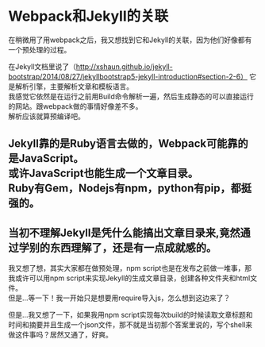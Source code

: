 # Webpack和Jekyll的关联
在稍微用了用webpack之后，我又想找到它和Jekyll的关联，因为他们好像都有一个预处理的过程。  

在Jekyll文档里说了（http://xshaun.github.io/jekyll-bootstrap/2014/08/27/jekyllbootstrap5-jekyll-introduction#section-2-6） 
它是解析引擎，主要解析文章和模板语言。  
我感觉它依然是在运行之前用Build命令解析一遍，然后生成静态的可以直接运行的网站。跟webpack做的事情好像差不多。  
解析应该就算预编译吧。  


Jekyll靠的是Ruby语言去做的，Webpack可能靠的是JavaScript。  
或许JavaScript也能生成一个文章目录。  
Ruby有Gem，Nodejs有npm，python有pip，都挺强的。  
--- 
当初不理解Jekyll是凭什么能搞出文章目录来,竟然通过学别的东西理解了，还是有一点成就感的。  
--- 
我又想了想，其实大家都在做预处理，npm script也是在发布之前做一堆事，那我或许可以用npm script来实现Jekyll的生成文章目录，创建各种文件夹和html文件。  
但是...等一下！我一开始只是想要用require导入js，怎么想到这边来了？  

但是...我又想了一下，如果我用npm script实现每次build的时候读取文章标题和时间和摘要并且生成一个json文件，那不就是当初那个答案里说的，写个shell来做这件事吗？居然又通了，好爽。